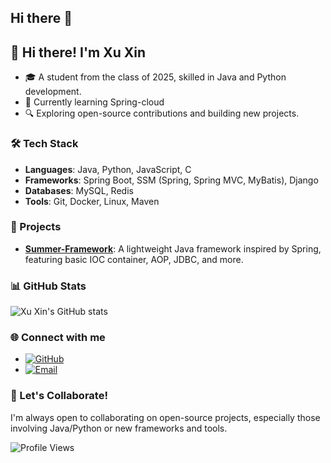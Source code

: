 ## Hi there 👋
## 👋 Hi there! I'm Xu Xin

- 🎓 A student from the class of 2025, skilled in Java and Python development.
- 🌱 Currently learning Spring-cloud
- 🔍 Exploring open-source contributions and building new projects.

### 🛠️ Tech Stack

- **Languages**: Java, Python, JavaScript, C
- **Frameworks**: Spring Boot, SSM (Spring, Spring MVC, MyBatis), Django
- **Databases**: MySQL, Redis
- **Tools**: Git, Docker, Linux, Maven

### 🚀 Projects

- **[Summer-Framework](https://github.com/XuXin/Summer-Framework)**: A lightweight Java framework inspired by Spring, featuring basic IOC container, AOP, JDBC, and more.

### 📊 GitHub Stats

![Xu Xin's GitHub stats](https://github-readme-stats.vercel.app/api?username=XuXin&show_icons=true&theme=radical)

### 🌐 Connect with me

- [![GitHub](https://img.shields.io/badge/GitHub-%2312100E.svg?logo=github&logoColor=white)](https://github.com/MiLvXx)
- [![Email](https://img.shields.io/badge/Email-D14836?logo=gmail&logoColor=white)](mailto:Ryan.Xin.Xu@outlook.com)

### 💬 Let's Collaborate!

I'm always open to collaborating on open-source projects, especially those involving Java/Python or new frameworks and tools.

![Profile Views](https://komarev.com/ghpvc/?username=XuXin&color=blue)

<!--
**MiLvXx/MiLvXx** is a ✨ _special_ ✨ repository because its `README.md` (this file) appears on your GitHub profile.

Here are some ideas to get you started:

- 🔭 I’m currently working on ...
- 🌱 I’m currently learning ...
- 👯 I’m looking to collaborate on ...
- 🤔 I’m looking for help with ...
- 💬 Ask me about ...
- 📫 How to reach me: ...
- 😄 Pronouns: ...
- ⚡ Fun fact: ...
-->
